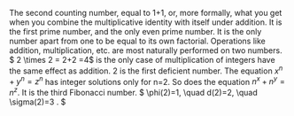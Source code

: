 The second counting number, equal to 1+1, or, more formally, what you
get when you combine the multiplicative identity with itself under
addition. It is the first prime number, and the only even prime number.
It is the only number apart from one to be equal to its own factorial.
Operations like addition, multiplication, etc. are most naturally
performed on two numbers. $ 2 \times 2 = 2+2 =4$ is the only case of
multiplication of integers have the same effect as addition. 2 is the
first deficient number. The equation $x^{n}+y^{n}=z^{n}$ has integer
solutions only for n=2. So does the equation $n^{x}+n^{y}=n^{z}.$ It is
the third Fibonacci number.
$ \phi(2)=1, \quad d(2)=2, \quad \sigma(2)=3 . $
